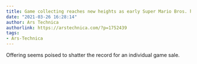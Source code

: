 ```yaml
---
title: Game collecting reaches new heights as early Super Mario Bros. hits $372K bid
date: "2021-03-26 16:28:14"
author: Ars Technica
authorlink: https://arstechnica.com/?p=1752439
tags:
- Ars-Technica
---
```

Offering seems poised to shatter the record for an individual game sale.
